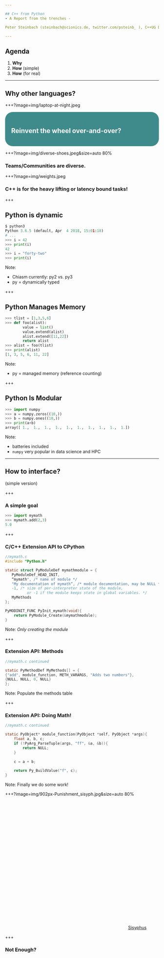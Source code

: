 ```yaml
---

## C++ from Python
- A Report from the trenches -

Peter Steinbach (steinbach@scionics.de, twitter.com/psteinb_ ), C++UG Dresden, June 12, 2018 

---
```


## Agenda

1. __Why__
2. __How__ (simple)
3. __How__ (for real)

---

## __Why__ other languages?

+++?image=img/laptop-at-night.jpeg

<div style="color: white; background-color: rgb(0, 102, 102,0.75);border-radius: 25px;padding: 20px;">
<h2>Reinvent the wheel over-and-over?</h2>
</div>

+++?image=img/diverse-shoes.jpeg&size=auto 80%

### Teams/Communities are diverse.

+++?image=img/weights.jpeg

### C++ is for the heavy lifting or latency bound tasks!

+++

## Python is dynamic

```python
$ python3                  
Python 3.6.5 (default, Apr  4 2018, 15:01:18) 
# ...
>>> i = 42
>>> print(i)
42
>>> i = "forty-two"
>>> print(i)
```

Note:
- Chiasm currently: py2 vs. py3
- py = dynamically typed

+++

## Python Manages Memory

```python
>>> tlist = [1,3,5,6]
>>> def foo(alist):
        value = list()
        value.extend(alist)
        alist.extend([11,22])
        return alist
>>> alist = foo(tlist)
>>> print(alist)
[1, 3, 5, 6, 11, 22]
```

Note:
- py = managed memory (reference counting)

+++

## Python Is Modular

```python
>>> import numpy
>>> a = numpy.zeros((10,))
>>> b = numpy.ones((10,))
>>> print(a+b)
array([ 1.,  1.,  1.,  1.,  1.,  1.,  1.,  1.,  1.,  1.])
```

Note:
- batteries included
- `numpy` very popular in data science and HPC

---

## How to interface?
(simple version)

+++

### A simple goal

```python
>>> import mymath
>>> mymath.add(2,3)
5.0
```

+++

### C/C++ Extension API to CPython

```c
//mymath.c
#include "Python.h"

static struct PyModuleDef mymathmodule = {
   PyModuleDef_HEAD_INIT,
   “mymath", /* name of module */
   "My documentation of mymath“, /* module documentation, may be NULL */
   -1, /* size of per-interpreter state of the module,
          or -1 if the module keeps state in global variables. */
   MyMethods
};

PyMODINIT_FUNC PyInit_mymath(void){
    return PyModule_Create(&mymathmodule);
}
```

Note:
*Only creating the module*

+++

### Extension API: Methods

```c
//mymath.c continued

static PyMethodDef MyMethods[] = {
{"add", module_function, METH_VARARGS, "Adds two numbers"},
{NULL, NULL, 0, NULL}
};

```

Note:
Populate the methods table

+++

### Extension API: Doing Math!

```c
//mymath.c continued

static PyObject* module_function(PyObject *self, PyObject *args){
    float a, b, c;
    if (!PyArg_ParseTuple(args, "ff", &a, &b)){
        return NULL;
    }
    
    c = a + b;
    
    return Py_BuildValue("f", c);
}
```

Note:
Finally we do some work!

+++?image=img/902px-Punishment_sisyph.jpg&size=auto 80%

<div style="color: white; margin-top: 80%;margin-left: 80%;font-size: 14px">
Titian, <a href="https://commons.wikimedia.org/wiki/File:Punishment_sisyph.jpg">Sisyphus</a>
</div>

+++

### Not Enough?


